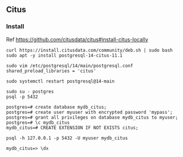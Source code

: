 ## Citus

### Install

Ref https://github.com/citusdata/citus#install-citus-locally

```
curl https://install.citusdata.com/community/deb.sh | sudo bash
sudo apt -y install postgresql-14-citus-11.1
```

```
sudo vim /etc/postgresql/14/main/postgresql.conf
shared_preload_libraries = 'citus'

sudo systemctl restart postgresql@14-main
```

```
sudo su - postgres
psql -p 5432

postgres=# create database mydb_citus;
postgres=# create user myuser with encrypted password 'mypass';
postgres=# grant all privileges on database mydb_citus to myuser;
postgres=# \c mydb_citus
mydb_citus=# CREATE EXTENSION IF NOT EXISTS citus;
```

```
psql -h 127.0.0.1 -p 5432 -U myuser mydb_citus

mydb_citus=> \dx
```
